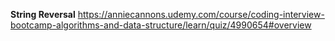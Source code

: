 **String Reversal**
https://anniecannons.udemy.com/course/coding-interview-bootcamp-algorithms-and-data-structure/learn/quiz/4990654#overview